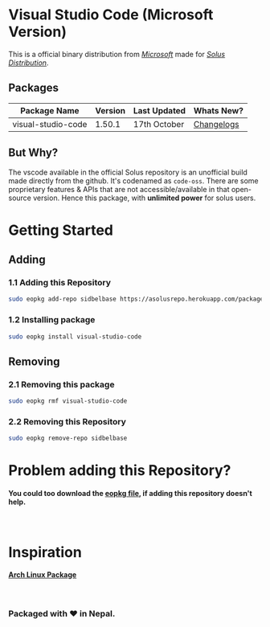 # Visual Studio Code (Microsoft Version)

This is a official binary distribution from [*Microsoft*](https://code.visualstudio.com/) made for [*Solus Distribution*](https://getsol.us/home/).

## Packages

| Package Name | Version | Last Updated | Whats New?
|-|-|-|-|
| visual-studio-code | 1.50.1 | 17th October | [Changelogs](https://github.com/microsoft/vscode/releases/tag/1.50.1) |


## But Why?

The vscode available in the official Solus repository is an unofficial build made directly from the github. It's codenamed as `code-oss`. There are some proprietary features & APIs that are not accessible/available in that open-source version. Hence this package, with **unlimited power** for solus users.

# Getting Started

## Adding

### 1.1 Adding this Repository

```bash
sudo eopkg add-repo sidbelbase https://asolusrepo.herokuapp.com/packages/eopkg-index.xml.xz
```


### 1.2 Installing package

```bash
sudo eopkg install visual-studio-code
```

## Removing

### 2.1 Removing this package

```bash
sudo eopkg rmf visual-studio-code
```

### 2.2 Removing this Repository

```bash
sudo eopkg remove-repo sidbelbase
```

# Problem adding this Repository?

#### You could too download the [**eopkg file**](https://asolusrepo.herokuapp.com/packages/visual-studio-code/visual-studio-code-1.50.1-5-1-x86_64), if adding this repository doesn't help.

<br>

# Inspiration

#### [Arch Linux Package](https://aur.archlinux.org/packages/visual-studio-code-bin/)

<br>

### Packaged with ❤️ in Nepal.